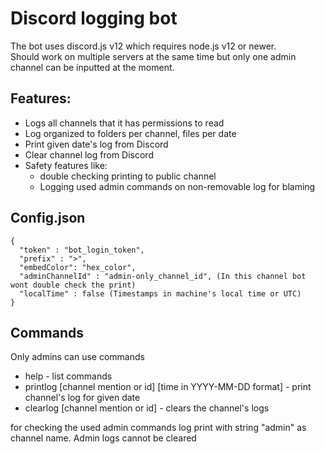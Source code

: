 # Discord logging bot
The bot uses discord.js v12 which requires node.js v12 or newer.\
Should work on multiple servers at the same time but only one admin channel can be inputted at the moment.

## Features:
- Logs all channels that it has permissions to read
- Log organized to folders per channel, files per date
- Print given date's log from Discord
- Clear channel log from Discord
- Safety features like:
  * double checking printing to public channel
  * Logging used admin commands on non-removable log for blaming

## Config.json
```
{
  "token" : "bot_login_token",
  "prefix" : ">",
  "embedColor": "hex_color",
  "adminChannelId" : "admin-only_channel_id", (In this channel bot wont double check the print)
  "localTime" : false (Timestamps in machine's local time or UTC)
}
```

## Commands
Only admins can use commands

- help - list commands
- printlog [channel mention or id] [time in YYYY-MM-DD format] - print channel's log for given date
- clearlog [channel mention or id] - clears the channel's logs

for checking the used admin commands log print with string "admin" as channel name. Admin logs cannot be cleared
